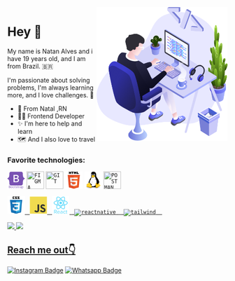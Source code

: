 <img align="right" src="assets/illustration.png" width="300"/>

# Hey 👋

My name is Natan Alves and i have 19 years old, and I am from Brazil. 🇧🇷

I'm passionate about solving problems, I'm always learning more, and I love challenges. 🚀

- 📌 From Natal ,RN
- 👨‍💻 Frontend Developer
- ✨ I'm here to help and learn
- 🗺️ And I also love to travel

### Favorite technologies:

<p align="left">
<p>
<code><img src="https://raw.githubusercontent.com/devicons/devicon/master/icons/bootstrap/bootstrap-plain-wordmark.svg" title="BOOTSTRAP" width="40" height="40"/></code>
<code><img src="https://www.vectorlogo.zone/logos/figma/figma-icon.svg" title="FIGMA" width="40" height="40"/></code>
<code><img src="https://www.vectorlogo.zone/logos/git-scm/git-scm-icon.svg" title="GIT" width="40" height="40"/></code>
<code><img src="https://raw.githubusercontent.com/devicons/devicon/master/icons/html5/html5-original-wordmark.svg" title="HTML5" width="40" height="40"/></code>
<code><img src="https://raw.githubusercontent.com/devicons/devicon/master/icons/linux/linux-original.svg" title="LINUX" width="40" height="40"/></code>
<code><img src="https://www.vectorlogo.zone/logos/getpostman/getpostman-icon.svg" title="POSTMAN" width="40" height="40"/></code>
</p>
<a href="https://www.w3schools.com/css/" target="_blank" rel="noreferrer"> <img src="https://raw.githubusercontent.com/devicons/devicon/master/icons/css3/css3-original-wordmark.svg" alt="css3" width="40" height="40"/> </code>
  <code> <img src="https://raw.githubusercontent.com/devicons/devicon/master/icons/javascript/javascript-original.svg" alt="javascript" width="40" height="40"/> </code>
    <code></code><img src="https://raw.githubusercontent.com/devicons/devicon/master/icons/react/react-original-wordmark.svg" alt="react" width="40" height="40"/> </code>
    <code> <img src="https://reactnative.dev/img/header_logo.svg" alt="reactnative" width="40" height="40"/> </code>
      <code> <img src="https://www.vectorlogo.zone/logos/tailwindcss/tailwindcss-icon.svg" alt="tailwind" width="40" height="40"/>  </code>
</p>

<p align="left">
  <code><img height="190em" src="https://github-readme-stats.vercel.app/api?username=natanfirst&show_icons=true&theme=dark&include_all_commits=true&count_private=true"/></code>
  <code><img height="190em" src="https://github-readme-stats.vercel.app/api/top-langs/?username=natanfirst&layout=compact&langs_count=16&theme=dark"/></code>
</p>

## Reach me out👇

[![Instagram Badge](https://img.shields.io/badge/instagram-natanfirst-2021?style=flat-square&logo=Instagram&logoColor=white&link=https://www.instagram.com/natanfirst/)](https://www.instagram.com/natan.alv_s/) [![Whatsapp Badge](https://img.shields.io/badge/whatsapp-natanfirst-2021?style=flat-square&logo=whatsapp&logoColor=white&link=https://wa.me/5599984536274)](https://wa.me/5584999289903)
